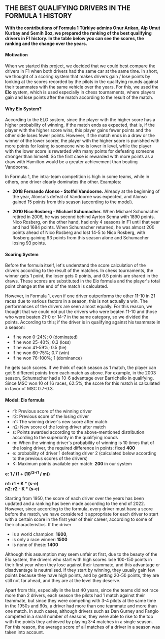 ## THE BEST QUALIFYING DRIVERS IN THE FORMULA 1 HISTORY

**With the contributions of Formula 1 Türkiye admins Onur Arıkan, Alp Umut Kurbay and Semih Boz, we prepared the ranking of the best qualifying drivers in F1 history. In the table below you can see the scores, the ranking and the change over the years.**

#### Motivation

When we started this project, we decided that we could best compare the drivers in F1 when both drivers had the same car at the same time. In short, we thought of a scoring system that makes drivers gain / lose points by looking at the scores recorded by the pilots in the qualifying rounds against their teammates with the same vehicle over the years. For this, we used the **Elo** system, which is used especially in chess tournaments, where players gain and lose points after the match according to the result of the match.

#### Why Elo System?

According to the ELO system, since the player with the higher score has a higher probability of winning, if the match ends as expected, that is, if the player with the higher score wins, this player gains fewer points and the other side loses fewer points. However, if the match ends in a draw or the winner of the lower scorer, the player with the higher score is punished with more points for losing to someone who is lower in level, while the player with the lower score is rewarded with many points for defeating someone stronger than himself. So the first case is rewarded with more points as a draw with Hamilton would be a greater achievement than beating Vandoorne.

In Formula 1, the intra-team competition is high in some teams, while in others, one driver clearly dominates the other. Examples:

-   **2018 Fernando Alonso - Stoffel Vandoorne.** Already at the beginning of the year, Alonso's defeat of Vandoorne was expected, and Alonso gained 15 points from this season (according to the model).
    
-   **2010 Nico Rosberg - Michael Schumacher.** When Michael Schumacher retired in 2006, he was second behind Ayrton Senna with 1890 points. Nico Rosberg, on the other hand, had only 4 seasons in F1 until that year and had 1684 points. When Schumacher returned, he was almost 200 points ahead of Nico Rosberg and lost 14-5 to Nico Rosberg, with Rosberg gaining 93 points from this season alone and Schumacher losing 93 points.
    

#### **Scoring System**

Before the formula itself, let's understand the score calculation of the drivers according to the result of the matches. In chess tournaments, the winner gets 1 point, the loser gets 0 points, and 0.5 points are shared in the draws. These scores are substituted in the Elo formula and the player's total point change at the end of the match is calculated.

However, in Formula 1, even if one driver outperforms the other 11-10 in 21 races due to various factors in a season, this is not actually a win. The performances of the drivers are seen almost equally. For this reason, we thought that we could not put the drivers who were beaten 11-10 and those who were beaten 21-0 or 14-7 in the same category, so we divided the points. According to this; if the driver is in qualifying against his teammate in a season:

-   If he won 0-24%; 0 (dominated)
-   If he won 25-40%; 0.3 (loss)
-   If he won 41-59%; 0.5 (tie)
-   If he won 60-75%; 0.7 (win)
-   If he won 76-100%; 1 (dominance)

he gets such scores. If we think of each season as 1 match, the player can get 5 different points from each match as above. For example, in the 2003 season, Schumacher had a 10-6 advantage over Barrichello in qualifying. Since MSC won 10 of 16 races, 62.5%, the score for this match is calculated in favor of MSC 0.7-0.3.

#### **Model: Elo formula**

-   r1: Previous score of the winning driver
-   r2: Previous score of the losing driver
-   n1: The winning driver's new score after match
-   n2: New score of the losing driver after match
-   s: Points awarded according to the above-mentioned distribution according to the superiority in the qualifying rounds
-   m: When the winning driver's probability of winning is 10 times that of the losing driver, the required difference in points: fixed **400**
-   e: probability of driver 1 defeating driver 2 (calculated below according to the previous scores of the drivers)
-   K: Maximum points available per match: **200** in our system

**e: 1 / (1 + (10<sup>r2-r1</sup> / m))**

**n1: r1 + K \* (s-e)**  
**n2: r2 - K \* (s-e)**

Starting from 1950, the score of each driver over the years has been updated and a ranking has been made according to the end of 2022. However, since according to the formula, every driver must have a score before the match, we have considered it appropriate for each driver to start with a certain score in the first year of their career, according to some of their characteristics. If the driver

-   is a world champion: **1600**,
-   is only a race winner: **1500**
-   is none of these: **1400**

Although this assumption may seem unfair at first, due to the beauty of the Elo system, the drivers who start with high scores lose 100-150 points in their first year when they lose against their teammate, and this advantage or disadvantage is neutralised. If they start by winning, they usually gain few points because they have high points, and by getting 20-50 points, they are still not far ahead, and they are at the level they deserve.

Apart from this, especially in the last 40 years, since the teams did not race more than 2 drivers, each season the pilots had 1 match against their teammate, but since they were competing with 3-4 pilots at the same time in the 1950s and 60s, a driver had more than one teammate and more than one match. In such cases, although drivers such as Dan Gurney and Fangio competed in a small number of seasons, they were able to rise to the top with the points they achieved by playing 3-4 matches in a single season. For this reason, the average score of all matches of a driver in a season was taken into account.
